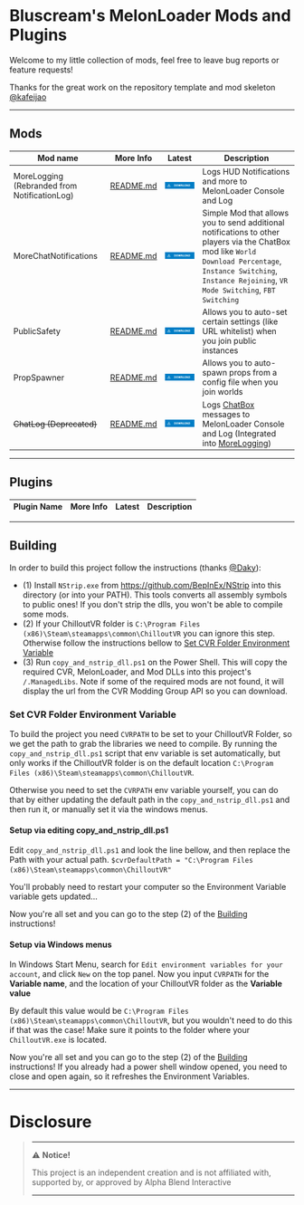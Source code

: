 # Bluscream's MelonLoader Mods and Plugins

Welcome to my little collection of mods, feel free to leave bug reports or feature requests!

Thanks for the great work on the repository template and mod skeleton [@kafeijao](https://github.com/kafeijao)

---

## Mods

| Mod name                | More Info                                      | Latest                                                                                                                                                                                                                               | Description                                               |
|-------------------------|------------------------------------------------|--------------------------------------------------------------------------------------------------------------------------------------------------------------------------------------------------------------------------------------|-----------------------------------------------------------|
| MoreLogging (Rebranded from NotificationLog) | [README.md](MoreLogging/README.md) | [![Download Latest MoreLogging.dll](.Resources/DownloadButtonEnabled.svg "Download Latest MoreLogging.dll")](https://github.com/Bluscream/cvr-mods/releases/latest/download/MoreLogging.dll) | Logs HUD Notifications and more to MelonLoader Console and Log |
| MoreChatNotifications | [README.md](MoreChatNotifications/README.md) | [![Download Latest MoreChatNotifications.dll](.Resources/DownloadButtonEnabled.svg "Download Latest MoreChatNotifications.dll")](https://github.com/Bluscream/cvr-mods/releases/latest/download/MoreChatNotifications.dll) | Simple Mod that allows you to send additional notifications to other players via the ChatBox mod like `World Download Percentage`, `Instance Switching`, `Instance Rejoining`, `VR Mode Switching`, `FBT Switching` |
| PublicSafety | [README.md](PublicSafety/README.md) | [![Download Latest PublicSafety.dll](.Resources/DownloadButtonEnabled.svg "Download Latest PublicSafety.dll")](https://github.com/Bluscream/cvr-mods/releases/latest/download/PublicSafety.dll) | Allows you to auto-set certain settings (like URL whitelist) when you join public instances |
| PropSpawner | [README.md](PublicSafety/README.md) | [![Download Latest PropSpawner.dll](.Resources/DownloadButtonEnabled.svg "Download Latest PropSpawner.dll")](https://github.com/Bluscream/cvr-mods/releases/latest/download/PropSpawner.dll) | Allows you to auto-spawn props from a config file when you join worlds |
| ~~ChatLog (Deprecated)~~ | [README.md](ChatLog/README.md) | [![Download Latest ChatLog.dll](.Resources/DownloadButtonEnabled.svg "Download Latest ChatLog.dll")](https://github.com/Bluscream/cvr-mods/releases/latest/download/ChatLog.dll) | Logs [ChatBox](https://github.com/kafeijao/Kafe_CVR_Mods/tree/master/ChatBox) messages to MelonLoader Console and Log (Integrated into [MoreLogging](MoreLogging/README.md)) |

---

## Plugins

| Plugin Name                   | More Info                                            | Latest                                                                                                                                                                                                                                                 | Description                                       |
|-------------------------------|------------------------------------------------------|--------------------------------------------------------------------------------------------------------------------------------------------------------------------------------------------------------------------------------------------------------|---------------------------------------------------|

---

## Building

In order to build this project follow the instructions (thanks [@Daky](https://github.com/dakyneko)):

- (1) Install `NStrip.exe` from https://github.com/BepInEx/NStrip into this directory (or into your PATH). This tools
  converts all assembly symbols to public ones! If you don't strip the dlls, you won't be able to compile some mods.
- (2) If your ChilloutVR folder is `C:\Program Files (x86)\Steam\steamapps\common\ChilloutVR` you can ignore this step.
  Otherwise follow the instructions bellow
  to [Set CVR Folder Environment Variable](#set-cvr-folder-environment-variable)
- (3) Run `copy_and_nstrip_dll.ps1` on the Power Shell. This will copy the required CVR, MelonLoader, and Mod DLLs into
  this project's `/.ManagedLibs`. Note if some of the required mods are not found, it will display the url from the CVR
  Modding Group API so you can download.

### Set CVR Folder Environment Variable

To build the project you need `CVRPATH` to be set to your ChilloutVR Folder, so we get the path to grab the libraries 
we need to compile. By running the `copy_and_nstrip_dll.ps1` script that env variable is set automatically, but only
works if the ChilloutVR folder is on the default location `C:\Program Files (x86)\Steam\steamapps\common\ChilloutVR`.

Otherwise you need to set the `CVRPATH` env variable yourself, you can do that by either updating the default path in
the `copy_and_nstrip_dll.ps1` and then run it, or manually set it via the windows menus.


#### Setup via editing copy_and_nstrip_dll.ps1

Edit `copy_and_nstrip_dll.ps1` and look the line bellow, and then replace the Path with your actual path.
```$cvrDefaultPath = "C:\Program Files (x86)\Steam\steamapps\common\ChilloutVR"```

You'll probably need to restart your computer so the Environment Variable variable gets updated...

Now you're all set and you can go to the step (2) of the [Building](#building) instructions!


#### Setup via Windows menus

In Windows Start Menu, search for `Edit environment variables for your account`, and click `New` on the top panel.
Now you input `CVRPATH` for the **Variable name**, and the location of your ChilloutVR folder as the **Variable value**

By default this value would be `C:\Program Files (x86)\Steam\steamapps\common\ChilloutVR`, but you wouldn't need to do
this if that was the case! Make sure it points to the folder where your `ChilloutVR.exe` is located.

Now you're all set and you can go to the step (2) of the [Building](#building) instructions! If you already had a power
shell window opened, you need to close and open again, so it refreshes the Environment Variables.

---

# Disclosure  

> ---
> ⚠️ **Notice!**  
>
> This project is an independent creation and is not affiliated with, supported by, or approved by Alpha Blend
> Interactive
>
> ---
